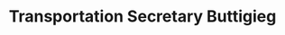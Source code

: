 ---
title: Transportation Secretary Buttigieg
src: "https://player.vimeo.com/video/540733799?byline=0&portrait=0"
---